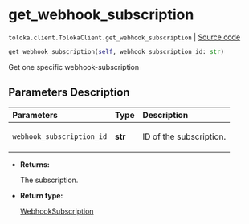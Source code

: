 # get_webhook_subscription
`toloka.client.TolokaClient.get_webhook_subscription` | [Source code](https://github.com/Toloka/toloka-kit/blob/v0.1.24/src/client.py#L44)

```python
get_webhook_subscription(self, webhook_subscription_id: str)
```

Get one specific webhook-subscription

## Parameters Description

| Parameters | Type | Description |
| :----------| :----| :-----------|
`webhook_subscription_id`|**str**|<p>ID of the subscription.</p>

* **Returns:**

  The subscription.

* **Return type:**

  [WebhookSubscription](toloka.client.webhook_subscription.WebhookSubscription.md)
